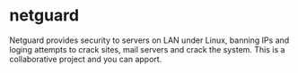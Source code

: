 # netguard
Netguard provides security to servers on LAN under Linux, banning IPs and loging attempts to crack sites, mail servers and crack the system.
This is a collaborative project and you can apport.
